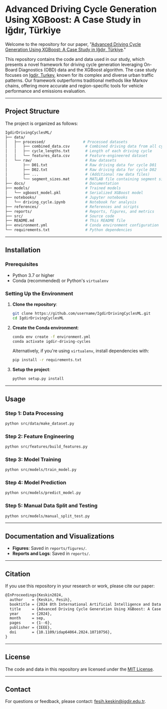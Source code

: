 # Advanced Driving Cycle Generation Using XGBoost: A Case Study in Iğdır, Türkiye

Welcome to the repository for our paper, "[Advanced Driving Cycle Generation Using XGBoost: A Case Study in Iğdır, Türkiye](https://doi.org/10.1109/IDAP64064.2024.10710756)."

This repository contains the code and data used in our study, which presents a novel framework for driving cycle generation leveraging On-Board Diagnostics (OBD) data and the XGBoost algorithm. The case study focuses on [Igdir, Turkey](https://www.google.com/maps/dir/39.9186162,44.0435286/39.9228033,44.0456321/39.930725,44.047373/39.9374025,44.0801313/39.9044083,44.0610306/39.9185878,44.0435193/@39.917033,44.0667609,14z/data=!4m2!4m1!3e0!5m1!1e1?entry=ttu&g_ep=EgoyMDI0MDgyNy4wIKXMDSoASAFQAw%3D%3D), known for its complex and diverse urban traffic patterns. Our framework outperforms traditional methods like Markov chains, offering more accurate and region-specific tools for vehicle performance and emissions evaluation.

---

## Project Structure

The project is organized as follows:

```sh
IgdirDrivingCyclesML/
├── data/
│   ├── processed/                 # Processed datasets
│   │   ├── combined_data.csv       # Combined driving data from all cycles
│   │   ├── cycle_lengths.txt       # Length of each driving cycle
│   │   └── features_data.csv       # Feature-engineered dataset
│   └── raw/                        # Raw datasets
│       ├── D01.txt                 # Raw driving data for cycle D01
│       ├── D02.txt                 # Raw driving data for cycle D02
│       ├── ...                     # (Additional raw data files)
│       └── segment_sizes.mat       # MATLAB file containing segment sizes
├── docs/                           # Documentation
├── models/                         # Trained models
│   └── xgboost_model.pkl           # Serialized XGBoost model
├── notebooks/                      # Jupyter notebooks
│   └── driving_cycle.ipynb         # Notebook for analysis
├── references/                     # References and scripts
├── reports/                        # Reports, figures, and metrics
├── src/                            # Source code
├── README.md                       # This README file
├── environment.yml                 # Conda environment configuration
└── requirements.txt                # Python dependencies
```

---

## Installation

### Prerequisites

- Python 3.7 or higher
- Conda (recommended) or Python's `virtualenv`

### Setting Up the Environment

1. **Clone the repository**:
   ```bash
   git clone https://github.com/username/IgdirDrivingCyclesML.git
   cd IgdirDrivingCyclesML
   ```

2. **Create the Conda environment**:
   ```bash
   conda env create -f environment.yml
   conda activate igdir-driving-cycles
   ```

   Alternatively, if you're using `virtualenv`, install dependencies with:
   ```bash
   pip install -r requirements.txt
   ```

3. **Setup the project**:
   ```bash
   python setup.py install
   ```

---

## Usage

### Step 1: Data Processing
```bash
python src/data/make_dataset.py
```

### Step 2: Feature Engineering
```bash
python src/features/build_features.py
```

### Step 3: Model Training
```bash
python src/models/train_model.py
```

### Step 4: Model Prediction
```bash
python src/models/predict_model.py
```

### Step 5: Manual Data Split and Testing
```bash
python src/models/manual_split_test.py
```

---

## Documentation and Visualizations

- **Figures**: Saved in `reports/figures/`.
- **Reports and Logs**: Saved in `reports/`.

---

## Citation

If you use this repository in your research or work, please cite our paper:

```diff
@InProceedings{Keskin2024,
  author    = {Keskin, Fesih},
  booktitle = {2024 8th International Artificial Intelligence and Data Processing Symposium (IDAP)},
  title     = {Advanced Driving Cycle Generation Using XGBoost: A Case Study in Iğdır, Türkiye},
  year      = {2024},
  month     = sep,
  pages     = {1--6},
  publisher = {IEEE},
  doi       = {10.1109/idap64064.2024.10710756},
}
```

---

## License

The code and data in this repository are licensed under the [MIT License](https://choosealicense.com/licenses/mit/).

---

## Contact

For questions or feedback, please contact: [fesih.keskin@igdir.edu.tr](mailto:fesih.keskin@igdir.edu.tr).
